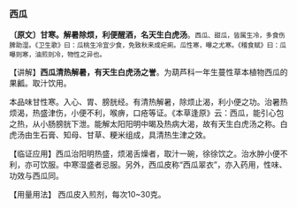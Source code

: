 ### 西瓜

**〔原文〕甘寒。解暑除烦，利便醒酒，名天生白虎汤**。<small>西瓜、甜瓜，皆属生冷，多食伤脾助湿。《卫生歌》曰：瓜桃生冷宜少食，免致秋来成疟痢。瓜性寒，曝之尤寒。《稽食赋》曰：瓜曝则寒，油煎则冷，物性之异也。</small>

【讲解】**西瓜清热解暑，有天生白虎汤之誉**。为葫芦科一年生蔓性草本植物西瓜的果瓤。取汁饮用。

本品味甘性寒。入心、胃、膀胱经。有清热解暑，除烦止渴，利小便之功。治暑热烦渴，热盛津伤，小便不利，喉痹，口疮等证。《本草逢原》云：西瓜，能引心包之热，从小肠膀胱下泄。能解太阳阳明中暍及热病大渴，故有天生白虎汤之称。白虎汤由生石膏、知母、甘草、粳米组成，具清热生津之效。

【临证应用】西瓜治阳明热盛，烦渴舌燥者，取汁一碗，徐徐饮之。治水肿小便不利，亦可饮服。中寒湿盛者忌服。另外，西瓜皮称“西瓜翠衣”，亦入药用，性味、功效与西瓜同。

【用量用法】 西瓜皮入煎剂，每次10~30克。
